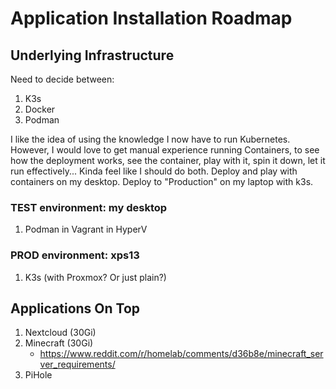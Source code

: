 # Application Installation Roadmap

## Underlying Infrastructure
Need to decide between:
1. K3s
2. Docker
3. Podman

I like the idea of using the knowledge I now have to run Kubernetes. However, I would love to get manual experience running Containers, to see how the deployment works, see the container, play with it, spin it down, let it run effectively... Kinda feel like I should do both. Deploy and play with containers on my desktop. Deploy to "Production" on my laptop with k3s.

### TEST environment: my desktop
1. Podman in Vagrant in HyperV

### PROD environment: xps13
1. K3s (with Proxmox? Or just plain?)

## Applications On Top
1. Nextcloud (30Gi)
2. Minecraft (30Gi)
    * https://www.reddit.com/r/homelab/comments/d36b8e/minecraft_server_requirements/
3. PiHole